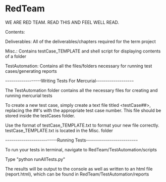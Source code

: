 # RedTeam
WE ARE RED TEAM. READ THIS AND FEEL WELL READ.

Contents:

Deliverables: All of the deliverables/chapters required for the term project

Misc.: Contains testCase_TEMPLATE and shell script for displaying contents of a folder

TestAutomation: Contains all the files/folders necessary for running test cases/generating reports

------------------Writing Tests For Mercurial-------------------

The TestAutomation folder contains all the necessary files for creating and running mercurial tests

To create a new test case, simply create a text file titled <testCase##>, replacing the ##'s with the appropriate test case number. This file should be stored inside the testCases folder.

Use the format of testCase_TEMPLATE.txt to format your new file correctly. 
testCase_TEMPLATE.txt is located in the Misc. folder

--------------------------Running Tests--------------------------

To run your tests in terminal, navigate to RedTeam/TestAutomation/scripts

Type "python runAllTests.py"

The results will be output to the console as well as written to an html file (report.html), which can be found in RedTeam/TestAutomation/reports




